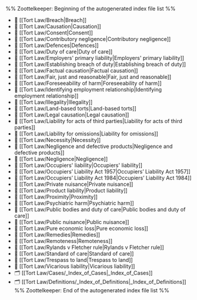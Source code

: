%% Zoottelkeeper: Beginning of the autogenerated index file list  %%
- 📄 [[Tort Law/Breach|Breach]]
- 📄 [[Tort Law/Causation|Causation]]
- 📄 [[Tort Law/Consent|Consent]]
- 📄 [[Tort Law/Contributory negligence|Contributory negligence]]
- 📄 [[Tort Law/Defences|Defences]]
- 📄 [[Tort Law/Duty of care|Duty of care]]
- 📄 [[Tort Law/Employers' primary liability|Employers' primary liability]]
- 📄 [[Tort Law/Establishing breach of duty|Establishing breach of duty]]
- 📄 [[Tort Law/Factual causation|Factual causation]]
- 📄 [[Tort Law/Fair, just and reasonable|Fair, just and reasonable]]
- 📄 [[Tort Law/Foreseeability of harm|Foreseeability of harm]]
- 📄 [[Tort Law/Identifying employment relationship|Identifying employment relationship]]
- 📄 [[Tort Law/Illegality|Illegality]]
- 📄 [[Tort Law/Land-based torts|Land-based torts]]
- 📄 [[Tort Law/Legal causation|Legal causation]]
- 📄 [[Tort Law/Liability for acts of third parties|Liability for acts of third parties]]
- 📄 [[Tort Law/Liability for omissions|Liability for omissions]]
- 📄 [[Tort Law/Necessity|Necessity]]
- 📄 [[Tort Law/Negligence and defective products|Negligence and defective products]]
- 📄 [[Tort Law/Negligence|Negligence]]
- 📄 [[Tort Law/Occupiers' liability|Occupiers' liability]]
- 📄 [[Tort Law/Occupiers’ Liability Act 1957|Occupiers’ Liability Act 1957]]
- 📄 [[Tort Law/Occupiers’ Liability Act 1984|Occupiers’ Liability Act 1984]]
- 📄 [[Tort Law/Private nuisance|Private nuisance]]
- 📄 [[Tort Law/Product liability|Product liability]]
- 📄 [[Tort Law/Proximity|Proximity]]
- 📄 [[Tort Law/Psychiatric harm|Psychiatric harm]]
- 📄 [[Tort Law/Public bodies and duty of care|Public bodies and duty of care]]
- 📄 [[Tort Law/Public nuisance|Public nuisance]]
- 📄 [[Tort Law/Pure economic loss|Pure economic loss]]
- 📄 [[Tort Law/Remedies|Remedies]]
- 📄 [[Tort Law/Remoteness|Remoteness]]
- 📄 [[Tort Law/Rylands v Fletcher rule|Rylands v Fletcher rule]]
- 📄 [[Tort Law/Standard of care|Standard of care]]
- 📄 [[Tort Law/Trespass to land|Trespass to land]]
- 📄 [[Tort Law/Vicarious liability|Vicarious liability]]
- 🗂️ [[Tort Law/Cases/_Index_of_Cases|_Index_of_Cases]]
- 🗂️ [[Tort Law/Definitions/_Index_of_Definitions|_Index_of_Definitions]]
%% Zoottelkeeper: End of the autogenerated index file list  %%
